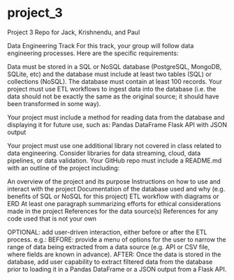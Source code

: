 # project_3
Project 3 Repo for Jack, Krishnendu, and Paul

Data Engineering Track
For this track, your group will follow data engineering processes. Here are the specific requirements:

Data must be stored in a SQL or NoSQL database (PostgreSQL, MongoDB, SQLite, etc) and the database must include at least two tables (SQL) or collections (NoSQL).
The database must contain at least 100 records.
Your project must use ETL workflows to ingest data into the database (i.e. the data should not be exactly the same as the original source; it should have been transformed in some way).

Your project must include a method for reading data from the database and displaying it for future use, such as:
Pandas DataFrame
Flask API with JSON output

Your project must use one additional library not covered in class related to data engineering. Consider libraries for data streaming, cloud, data pipelines, or data validation.
Your GitHub repo must include a README.md with an outline of the project including:

An overview of the project and its purpose
Instructions on how to use and interact with the project
Documentation of the database used and why (e.g. benefits of SQL or NoSQL for this project)
ETL workflow with diagrams or ERD
At least one paragraph summarizing efforts for ethical considerations made in the project
References for the data source(s)
References for any code used that is not your own

OPTIONAL: add user-driven interaction, either before or after the ETL process. e.g.:
BEFORE: provide a menu of options for the user to narrow the range of data being extracted from a data source (e.g. API or CSV file, where fields are known in advance).
AFTER: Once the data is stored in the database, add user capability to extract filtered data from the database prior to loading it in a Pandas DataFrame or a JSON output from a Flask API.
